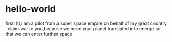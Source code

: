 # hello-world
firsti 
hi,i am a pilot from a super space empire,on behalf of my great country i claim war to you,because we need your planet translated into energe so that we can enter further space
